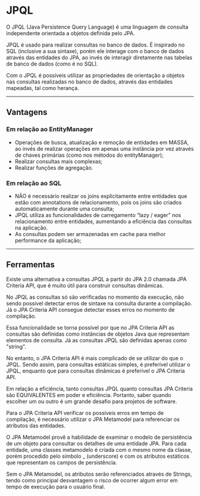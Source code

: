 # JPQL

O JPQL (Java Persistence Query Language) é uma linguagem de consulta independente orientada a objetos definida pelo JPA.

JPQL é usado para realizar consultas no banco de dados. É inspirado no SQL (inclusive a sua sintaxe), porém ele interage com o banco de dados através das entidades do JPA, ao invés de interagir diretamente nas tabelas de banco de dados (como é no SQL).

Com o JPQL é possíveis utilizar as propriedades de orientação a objetos nas consultas realizadas no banco de dados, através das entidades mapeadas, tal como herança.

---
## Vantagens

### Em relação ao EntityManager

- Operações de busca, atualização e remoção de entidades em MASSA, ao invés de realizar operações em apenas uma instância por vez através de chaves primárias (como nos métodos do entityManager);
- Realizar consultas mais complexas;
- Realizar funções de agregação.

### Em relação ao SQL

- NÃO é necessário realizar os joins explicitamente entre entidades que estão com annotations de relacionamento, pois os joins são criados automaticamente durante uma consulta;
- JPQL utiliza as funcionalidades de carregamento “lazy / eager” nos relacionamento entre entidades, aumentando a eficiência das consultas na aplicação.
- As consultas podem ser armazenadas em cache para melhor performance da aplicação;

---
## Ferramentas

Existe uma alternativa a consultas JPQL a partir do JPA 2.0 chamada JPA Criteria API, que é muito útil para construir consultas dinâmicas.

No JPQL as consultas só são verificadas no momento da execução, não sendo possível detectar erros de sintaxe na consulta durante a compilação. Já o JPA Criteria API consegue detectar esses erros no momento de compilação. 

Essa funcionalidade se torna possível por que no JPA Criteria API as consultas são definidas como instâncias de objetos Java que representam elementos de consulta. Já as consultas JPQL são definidas apenas como "string".

No entanto, o JPA Criteria API é mais complicado de se utilizar do que o JPQL. Sendo assim, para consultas estáticas simples, é preferível utilizar o JPQL, enquanto que para consultas dinâmicas é preferível o JPA Criteria API.

Em relação a eficiência, tanto consultas JPQL quanto consultas JPA Criteria são EQUIVALENTES em poder e eficiência. Portanto, saber quando escolher um ou outro é um grande desafio para projetos de software.

Para o JPA Criteria API verificar os possíveis erros em tempo de compilação, é necessário utilizar o JPA Metamodel para referenciar os atributos das entidades.

O JPA Metamodel provê a habilidade de examinar o modelo de persistência de um objeto para consultar os detalhes de uma entidade JPA. Para cada entidade, uma classes metamodelo é criada com o mesmo nome da classe, porém procedido pelo símbolo _ (underscore) e com os atributos estáticos que representam os campos de persistência.

Sem o JPA Metamodel, os atributos serão referenciados através de Strings, tendo como principal desvantagem o risco de ocorrer algum error em tempo de execução para o usuário final.


